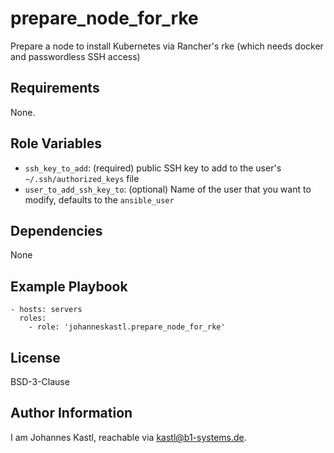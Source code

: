 prepare_node_for_rke
=========

Prepare a node to install Kubernetes via Rancher's rke (which needs docker and passwordless SSH access)

Requirements
------------

None.

Role Variables
--------------

- `ssh_key_to_add`: (required) public SSH key to add to the user's `~/.ssh/authorized_keys` file
- `user_to_add_ssh_key_to`: (optional) Name of the user that you want to modify, defaults to the `ansible_user`

Dependencies
------------

None

Example Playbook
----------------

    - hosts: servers
      roles:
        - role: 'johanneskastl.prepare_node_for_rke'

License
-------

BSD-3-Clause

Author Information
------------------

I am Johannes Kastl, reachable via kastl@b1-systems.de.
